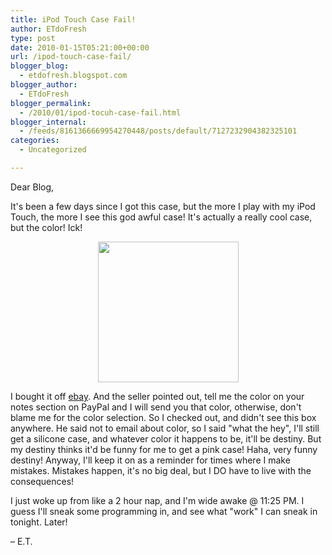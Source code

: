 ```yaml
---
title: iPod Touch Case Fail!
author: ETdoFresh
type: post
date: 2010-01-15T05:21:00+00:00
url: /ipod-touch-case-fail/
blogger_blog:
  - etdofresh.blogspot.com
blogger_author:
  - ETdoFresh
blogger_permalink:
  - /2010/01/ipod-tocuh-case-fail.html
blogger_internal:
  - /feeds/8161366669954270448/posts/default/7127232904382325101
categories:
  - Uncategorized

---
```

Dear Blog,

It's been a few days since I got this case, but the more I play with my iPod Touch, the more I see this god awful case! It's actually a really cool case, but the color! Ick!

<p align="center">
  <a href="http://lh6.ggpht.com/_yEPuIWl8ybE/S0_7rH-mFQI/AAAAAAAAA_0/0vCH7gFOZdc/s1600/IMG_7940.JPG"><img src="http://lh6.ggpht.com/_yEPuIWl8ybE/S0_7rH-mFQI/AAAAAAAAA_0/0vCH7gFOZdc/s288/IMG_7940.JPG" width="225" /></a>
</p>

I bought it off [ebay][1]. And the seller pointed out, tell me the color on your notes section on PayPal and I will send you that color, otherwise, don't blame me for the color selection. So I checked out, and didn't see this box anywhere. He said not to email about color, so I said "what the hey", I'll still get a silicone case, and whatever color it happens to be, it'll be destiny. But my destiny thinks it'd be funny for me to get a pink case! Haha, very funny destiny! Anyway, I'll keep it on as a reminder for times where I make mistakes. Mistakes happen, it's no big deal, but I DO have to live with the consequences!

I just woke up from like a 2 hour nap, and I'm wide awake @ 11:25 PM. I guess I'll sneak some programming in, and see what "work" I can sneak in tonight. Later!

– E.T.

 [1]: http://cgi.ebay.com/ws/eBayISAPI.dll?ViewItem&item=320430861436&ssPageName=STRK:MEWNX:IT#ht_8569wt_939